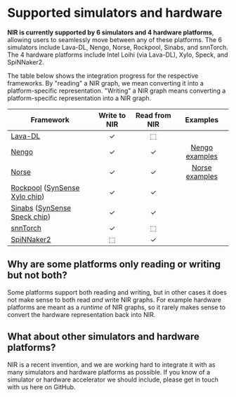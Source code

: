 # Supported simulators and hardware

**NIR is currently supported by 6 simulators and 4 hardware platforms**, allowing users to seamlessly move between any of these platforms.
The 6 simulators include Lava-DL, Nengo, Norse, Rockpool, Sinabs, and snnTorch.
The 4 hardware platforms include Intel Loihi (via Lava-DL), Xylo, Speck, and SpiNNaker2.

The table below shows the integration progress for the respective frameworks.
By "reading" a NIR graph, we mean converting it into a platform-specific representation.
"Writing" a NIR graph means converting a platform-specific representation into a NIR graph.

| **Framework** | **Write to NIR** | **Read from NIR** | **Examples** |
| --------------- | :--: | :--: | :------: |
| [Lava-DL](https://github.com/lava-nc/lava-dl) | ✓ | ⬚ |
| [Nengo](https://nengo.ai) | ✓ | ✓ | [Nengo examples](https://github.com/neuromorphs/nir/tree/main/example/nengo/) |
| [Norse](https://github.com/norse/norse) | ✓ | ✓ | [Norse examples](https://github.com/neuromorphs/nir/tree/main/example/norse/) |
| [Rockpool](https://rockpool.ai) ([SynSense Xylo chip](https://www.synsense.ai/products/xylo/)) | ✓ | ✓ |
| [Sinabs](https://sinabs.readthedocs.io) ([SynSense Speck chip](https://www.synsense.ai/products/speck-2/)) | ✓ | ✓ |
| [snnTorch](https://github.com/jeshraghian/snntorch/) | ✓ | ⬚ |
| [SpiNNaker2](https://spinncloud.com/portfolio/spinnaker2/) | ⬚ | ✓ |

## Why are some platforms only reading or writing but not both?
Some platforms support both reading and writing, but in other cases it does not make sense to both read *and* write NIR graphs.
For example hardware platforms are meant as a *runtime* of NIR graphs, so it rarely makes sense to convert the hardware representation back into NIR.

## What about other simulators and hardware platforms?
NIR is a recent invention, and we are working hard to integrate it with as many simulators and hardware platforms as possible.
If you know of a simulator or hardware accelerator we should include, please get in touch with us here on GitHub.